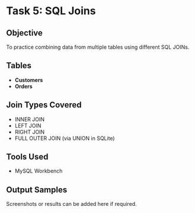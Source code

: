 # Task 5: SQL Joins

## Objective
To practice combining data from multiple tables using different SQL JOINs.

## Tables
- **Customers**
- **Orders**

## Join Types Covered
- INNER JOIN
- LEFT JOIN
- RIGHT JOIN
- FULL OUTER JOIN (via UNION in SQLite)

## Tools Used
- MySQL Workbench

## Output Samples
Screenshots or results can be added here if required.

